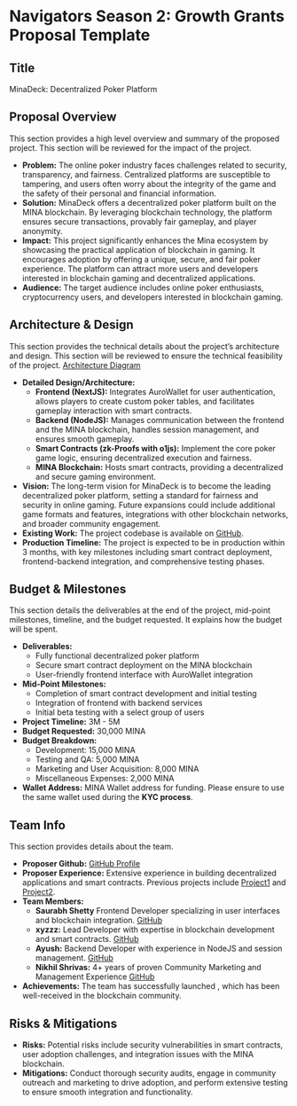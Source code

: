 # Navigators Season 2: Growth Grants Proposal Template

## Title
MinaDeck: Decentralized Poker Platform

## Proposal Overview
This section provides a high level overview and summary of the proposed project. This section will be reviewed for the impact of the project. 

- **Problem:** The online poker industry faces challenges related to security, transparency, and fairness. Centralized platforms are susceptible to tampering, and users often worry about the integrity of the game and the safety of their personal and financial information.
- **Solution:** MinaDeck offers a decentralized poker platform built on the MINA blockchain. By leveraging blockchain technology, the platform ensures secure transactions, provably fair gameplay, and player anonymity.
- **Impact:** This project significantly enhances the Mina ecosystem by showcasing the practical application of blockchain in gaming. It encourages adoption by offering a unique, secure, and fair poker experience. The platform can attract more users and developers interested in blockchain gaming and decentralized applications.
- **Audience:** The target audience includes online poker enthusiasts, cryptocurrency users, and developers interested in blockchain gaming.

## Architecture & Design
This section provides the technical details about the project’s architecture and design. This section will be reviewed to ensure the technical feasibility of the project.
[Architecture Diagram](https://drive.google.com/file/d/1AvT1xZuWkGDlhsxBXRw58gurVy-vod8l/view?usp=sharing)
- **Detailed Design/Architecture:**
  - **Frontend (NextJS):** Integrates AuroWallet for user authentication, allows players to create custom poker tables, and facilitates gameplay interaction with smart contracts.
  - **Backend (NodeJS):** Manages communication between the frontend and the MINA blockchain, handles session management, and ensures smooth gameplay.
  - **Smart Contracts (zk-Proofs with o1js):** Implement the core poker game logic, ensuring decentralized execution and fairness.
  - **MINA Blockchain:** Hosts smart contracts, providing a decentralized and secure gaming environment.
- **Vision:** The long-term vision for MinaDeck is to become the leading decentralized poker platform, setting a standard for fairness and security in online gaming. Future expansions could include additional game formats and features, integrations with other blockchain networks, and broader community engagement.
- **Existing Work:** The project codebase is available on [GitHub](https://github.com/MinaDeck). 
- **Production Timeline:** The project is expected to be in production within 3 months, with key milestones including smart contract deployment, frontend-backend integration, and comprehensive testing phases.



## Budget & Milestones
This section details the deliverables at the end of the project, mid-point milestones, timeline, and the budget requested. It explains how the budget will be spent.

- **Deliverables:**
  - Fully functional decentralized poker platform
  - Secure smart contract deployment on the MINA blockchain
  - User-friendly frontend interface with AuroWallet integration
- **Mid-Point Milestones:**
  - Completion of smart contract development and initial testing
  - Integration of frontend with backend services
  - Initial beta testing with a select group of users
- **Project Timeline:** 3M - 5M
- **Budget Requested:** 30,000 MINA
- **Budget Breakdown:**
  - Development: 15,000 MINA
  - Testing and QA: 5,000 MINA
  - Marketing and User Acquisition: 8,000 MINA
  - Miscellaneous Expenses: 2,000 MINA
- **Wallet Address:** MINA Wallet address for funding. Please ensure to use the same wallet used during the **KYC process**.

## Team Info
This section provides details about the team.

- **Proposer Github:** [GitHub Profile](https://github.com/Saurus9290)
- **Proposer Experience:** Extensive experience in building decentralized applications and smart contracts. Previous projects include [Project1](https://github.com/project1) and [Project2](https://github.com/project2).
- **Team Members:**
  - **Saurabh Shetty** Frontend Developer specializing in user interfaces and blockchain integration. [GitHub](https://github.com/bobsmith)
  - **xyzzz:** Lead Developer with expertise in blockchain development and smart contracts. [GitHub](https://github.com/alicejohnson)
  - **Ayush:** Backend Developer with experience in NodeJS and session management. [GitHub](https://github.com/carolwhite)
  - **Nikhil Shrivas:** 4+ years of proven Community Marketing and Management Experience  [GitHub](https://github.com/nshri1609) 
- **Achievements:** The team has successfully launched [](https://github.com/project3), which has been well-received in the blockchain community.

## Risks & Mitigations

- **Risks:** Potential risks include security vulnerabilities in smart contracts, user adoption challenges, and integration issues with the MINA blockchain.
- **Mitigations:** Conduct thorough security audits, engage in community outreach and marketing to drive adoption, and perform extensive testing to ensure smooth integration and functionality.
